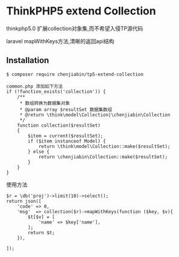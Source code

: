 ThinkPHP5 extend Collection 
=======
thinkphp5.0 扩展collection对象集,而不希望入侵TP源代码

laravel
mapWithKeys方法,清晰的返回api结构


## Installation

``` bash
$ composer require chenjiabin/tp5-extend-collection
```


```
common.php 添加如下方法
if (!function_exists('collection')) {
    /**
     * 数组转换为数据集对象
     * @param array $resultSet 数据集数组
     * @return \think\model\Collection|\chenjiabin\Collection
     */
    function collection($resultSet)
    {
        $item = current($resultSet);
        if ($item instanceof Model) {
            return \think\model\Collection::make($resultSet);
        } else {
            return \chenjiabin\Collection::make($resultSet);
        }
    }
}

```

使用方法
```
$r = \db('proj')->limit(10)->select();
return json([
    'code' => 0,
    'msg'  => collection($r)->mapWithKeys(function ($key, $v){
        $t[$v] = [
            'name' => $key['name'],
        ];
        return $t;
    }),

]);
```

